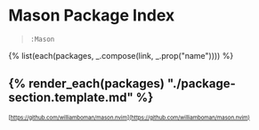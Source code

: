 # Mason Package Index
> `:Mason`

{% list(each(packages, _.compose(link, _.prop("name")))) %}

{% render_each(packages) "./package-section.template.md" %}
---
<sub><sup>
[https://github.com/williamboman/mason.nvim](https://github.com/williamboman/mason.nvim)
</sup></sub>
